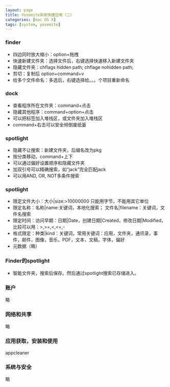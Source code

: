 ```yaml
---
layout: page
title: Yosemite系统快捷应用（二）
categories: [mac OS X]
tags: [system, yosemite]
---
```


### finder

*   四边同时放大缩小：option+拖拽
*   快速新建文件夹：选择文件后，右键选择快速移入新建文件夹
*   隐藏文件夹：chflags hidden path;  chflage nohidden path;
*   剪切：复制后 option+command+v
*   给多个文件命名：多选后，右键选择给。。。个项目重新命名

###  dock

*   查看程序所在文件夹：command+点击
*   隐藏其他程序：command+option+点击
*   可以把标签加入堆栈区，或文件夹加入堆栈区
*   command+右击可以安全倾倒废纸篓

### spotlight

*   隐藏不让搜索：新建文件夹，后缀名改为pkg
*   按分类移动，command+上下
*   可以通过偏好设置顺序和隐藏文件夹
*   加双引号可以精确搜索，如“jack”完全匹配jack
*   可以用AND, OR, NOT多条件搜索

### spotlight

*  限定文件大小：大小|size:>10000000  只能用字节，不能用其它单位
*  限定名称：名称|name:关键词，本地化搜索； 文件名|filename：关键词，文件名搜索
*  限定时间：访问早期：日期|Date，创建日期|Created，修改日期|Modified，比较可以用：>,>=,<,<=,-
*  格式限定：种类|kind：关键词，常用关键词：应用，文件夹，通讯录，事件，邮件，图像，音乐，PDF，文本，文稿，字体，偏好
*  元数据（略）

### Finder的spotlight

*  智能文件夹，搜索后保存。然后通过spotlight搜索已存储进入。

### 账户

略

### 网络和共享

略

### 应用获取，安装和使用

appcleaner

### 系统与安全

略